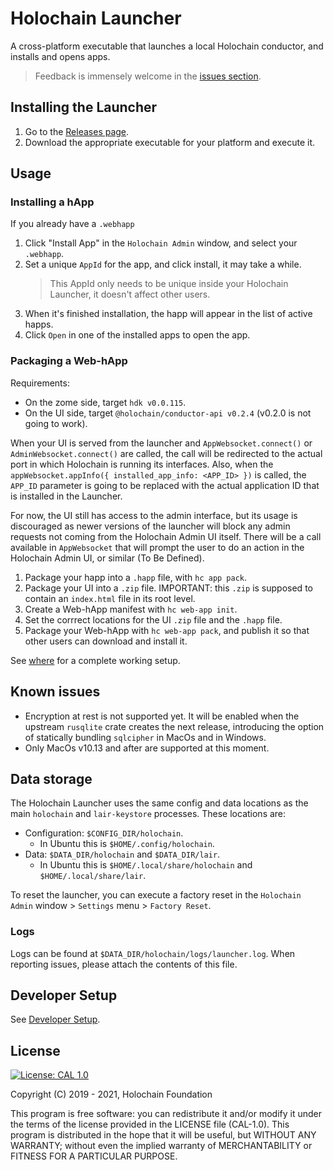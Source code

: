 # Holochain Launcher

A cross-platform executable that launches a local Holochain conductor, and installs and opens apps.

> Feedback is immensely welcome in the [issues section](https://github.com/holochain/launcher/issues).

## Installing the Launcher

1. Go to the [Releases page](https://github.com/holochain/launcher/releases).
2. Download the appropriate executable for your platform and execute it.

## Usage

### Installing a hApp

If you already have a `.webhapp`

1. Click "Install App" in the `Holochain Admin` window, and select your `.webhapp`.
2. Set a unique `AppId` for the app, and click install, it may take a while.
   > This AppId only needs to be unique inside your Holochain Launcher, it doesn't affect other users.
3. When it's finished installation, the happ will appear in the list of active happs.
4. Click `Open` in one of the installed apps to open the app.

### Packaging a Web-hApp

Requirements:

- On the zome side, target `hdk v0.0.115`.
- On the UI side, target `@holochain/conductor-api v0.2.4` (v0.2.0 is not going to work).

When your UI is served from the launcher and `AppWebsocket.connect()` or `AdminWebsocket.connect()` are called, the call will be redirected to the actual port in which Holochain is running its interfaces. Also, when the `appWebsocket.appInfo({ installed_app_info: <APP_ID> })` is called, the `APP_ID` parameter is going to be replaced with the actual application ID that is installed in the Launcher.

For now, the UI still has access to the admin interface, but its usage is discouraged as newer versions of the launcher will block any admin requests not coming from the Holochain Admin UI itself. There will be a call available in `AppWebsocket` that will prompt the user to do an action in the Holochain Admin UI, or similar (To Be Defined).

1. Package your happ into a `.happ` file, with `hc app pack`.
2. Package your UI into a `.zip` file. IMPORTANT: this `.zip` is supposed to contain an `index.html` file in its root level.
3. Create a Web-hApp manifest with `hc web-app init`.
4. Set the corrrect locations for the UI `.zip` file and the `.happ` file.
5. Package your Web-hApp with `hc web-app pack`, and publish it so that other users can download and install it.

See [where](https://github.com/lightningrodlabs/where) for a complete working setup.

## Known issues

- Encryption at rest is not supported yet. It will be enabled when the upstream `rusqlite` crate creates the next release, introducing the option of statically bundling `sqlcipher` in MacOs and in Windows.
- Only MacOs v10.13 and after are supported at this moment.

## Data storage

The Holochain Launcher uses the same config and data locations as the main `holochain` and `lair-keystore` processes. These locations are:

- Configuration: `$CONFIG_DIR/holochain`.
  - In Ubuntu this is `$HOME/.config/holochain`.
- Data: `$DATA_DIR/holochain` and `$DATA_DIR/lair`.
  - In Ubuntu this is `$HOME/.local/share/holochain` and `$HOME/.local/share/lair`.

To reset the launcher, you can execute a factory reset in the `Holochain Admin` window > `Settings` menu > `Factory Reset`.

### Logs

Logs can be found at `$DATA_DIR/holochain/logs/launcher.log`. When reporting issues, please attach the contents of this file.

## Developer Setup

See [Developer Setup](/dev-setup.md).

## License

[![License: CAL 1.0](https://img.shields.io/badge/License-CAL%201.0-blue.svg)](https://github.com/holochain/cryptographic-autonomy-license)

Copyright (C) 2019 - 2021, Holochain Foundation

This program is free software: you can redistribute it and/or modify it under the terms of the license
provided in the LICENSE file (CAL-1.0). This program is distributed in the hope that it will be useful,
but WITHOUT ANY WARRANTY; without even the implied warranty of MERCHANTABILITY or FITNESS FOR A PARTICULAR
PURPOSE.
